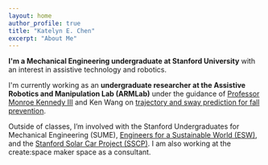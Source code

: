 ```yaml
---
layout: home
author_profile: true
title: "Katelyn E. Chen"
excerpt: "About Me"
---
```



**I'm a Mechanical Engineering undergraduate at Stanford University** with an interest in assistive technology and robotics.<br>

I'm currently working as an **undergraduate researcher at the Assistive Robotics and Manipulation Lab (ARMLab)** under the guidance of [Professor Monroe Kennedy III](https://profiles.stanford.edu/monroe-kennedy) and Ken Wang on [trajectory and sway prediction for fall prevention](https://arm.stanford.edu/research/smart-belt-human-motion-prediction-and-fall-prevention-wearable-sensor).
 
Outside of classes, I’m involved with the Stanford Undergraduates for Mechanical Engineering (SUME), [Engineers for a Sustainable World (ESW)](https://eswstanford.weebly.com), and the [Stanford Solar Car Project (SSCP)](https://solarcar.stanford.edu). I am also working at the create:space maker space as a consultant.
